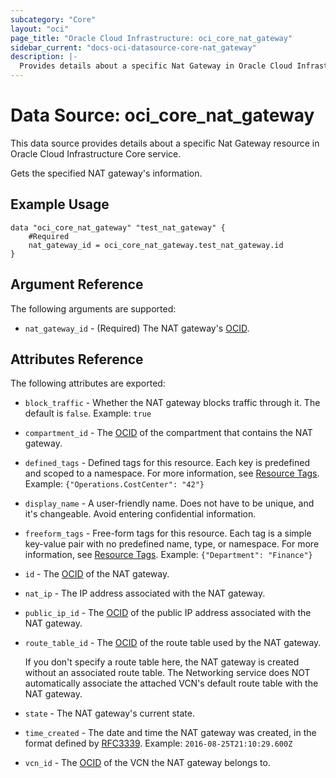 ```yaml
---
subcategory: "Core"
layout: "oci"
page_title: "Oracle Cloud Infrastructure: oci_core_nat_gateway"
sidebar_current: "docs-oci-datasource-core-nat_gateway"
description: |-
  Provides details about a specific Nat Gateway in Oracle Cloud Infrastructure Core service
---
```


# Data Source: oci_core_nat_gateway
This data source provides details about a specific Nat Gateway resource in Oracle Cloud Infrastructure Core service.

Gets the specified NAT gateway's information.

## Example Usage

```hcl
data "oci_core_nat_gateway" "test_nat_gateway" {
	#Required
	nat_gateway_id = oci_core_nat_gateway.test_nat_gateway.id
}
```

## Argument Reference

The following arguments are supported:

* `nat_gateway_id` - (Required) The NAT gateway's [OCID](https://docs.cloud.oracle.com/iaas/Content/General/Concepts/identifiers.htm).


## Attributes Reference

The following attributes are exported:

* `block_traffic` - Whether the NAT gateway blocks traffic through it. The default is `false`.  Example: `true` 
* `compartment_id` - The [OCID](https://docs.cloud.oracle.com/iaas/Content/General/Concepts/identifiers.htm) of the compartment that contains the NAT gateway. 
* `defined_tags` - Defined tags for this resource. Each key is predefined and scoped to a namespace. For more information, see [Resource Tags](https://docs.cloud.oracle.com/iaas/Content/General/Concepts/resourcetags.htm).  Example: `{"Operations.CostCenter": "42"}` 
* `display_name` - A user-friendly name. Does not have to be unique, and it's changeable. Avoid entering confidential information. 
* `freeform_tags` - Free-form tags for this resource. Each tag is a simple key-value pair with no predefined name, type, or namespace. For more information, see [Resource Tags](https://docs.cloud.oracle.com/iaas/Content/General/Concepts/resourcetags.htm).  Example: `{"Department": "Finance"}` 
* `id` - The [OCID](https://docs.cloud.oracle.com/iaas/Content/General/Concepts/identifiers.htm) of the NAT gateway. 
* `nat_ip` - The IP address associated with the NAT gateway. 
* `public_ip_id` - The [OCID](https://docs.cloud.oracle.com/iaas/Content/General/Concepts/identifiers.htm) of the public IP address associated with the NAT gateway. 
* `route_table_id` - The [OCID](https://docs.cloud.oracle.com/iaas/Content/General/Concepts/identifiers.htm) of the route table used by the NAT gateway.

	If you don't specify a route table here, the NAT gateway is created without an associated route table. The Networking service does NOT automatically associate the attached VCN's default route table with the NAT gateway. 
* `state` - The NAT gateway's current state.
* `time_created` - The date and time the NAT gateway was created, in the format defined by [RFC3339](https://tools.ietf.org/html/rfc3339).  Example: `2016-08-25T21:10:29.600Z` 
* `vcn_id` - The [OCID](https://docs.cloud.oracle.com/iaas/Content/General/Concepts/identifiers.htm) of the VCN the NAT gateway belongs to. 

